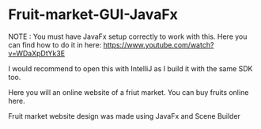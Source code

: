 # Fruit-market-GUI-JavaFx

NOTE : You must have JavaFx setup correctly to work with this. Here you can find how to do it in here: https://www.youtube.com/watch?v=WDaXpDtYk3E

I would recommend to open this with IntelliJ as I build it with the same SDK too. 

Here you will an online website of a friut market. You can buy fruits online here. 

Fruit market website design was made using JavaFx and Scene Builder 
